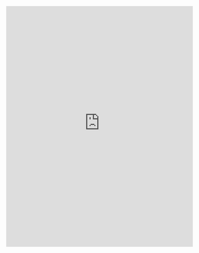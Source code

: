 <head>
  <meta charset="utf-8">
  <meta http-equiv="X-UA-Compatible" content="IE=edge,chrome=1">
  <title>Notfound.org</title>
</head>
<body>
<iframe 
  src="http://notfound-static.fwebservices.be/404/index.html?&amp;key=ddb218c34697abe81c50218b2350a68a" 
  width="100%" 
  height="650" 
  frameborder="0"
>
</iframe>
</body>
</html>

